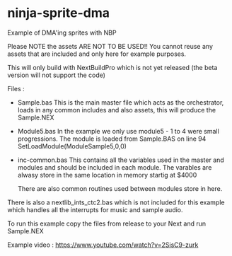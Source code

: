 # ninja-sprite-dma
 Example of DMA'ing sprites with NBP

Please NOTE the assets ARE NOT TO BE USED!! You cannot reuse any assets 
that are included and only here for example purposes. 

This will only build with NextBuildPro which is not yet released (the beta version will not support the code)

Files :

- Sample.bas
    This is the main master file which acts as the orchestrator, loads in 
    any common includes and also assets, this will produce the Sample.NEX

- Module5.bas
    In the example we only use module5 - 1 to 4 were small progressions. The module is loaded from Sample.BAS on line 94 SetLoadModule(ModuleSample5,0,0)

- inc-common.bas
    This contains all the variables used in the master and modules and should be included in each module. The varables are alwasy store in the same location in memory startig at $4000

    There are also common routines used between modules store in here. 

There is also a nextlib_ints_ctc2.bas which is not included for this example which handles all the interrupts for music and sample audio. 

To run this example copy the files from release to your Next and run Sample.NEX

Example video : https://www.youtube.com/watch?v=2SisC9-zurk

